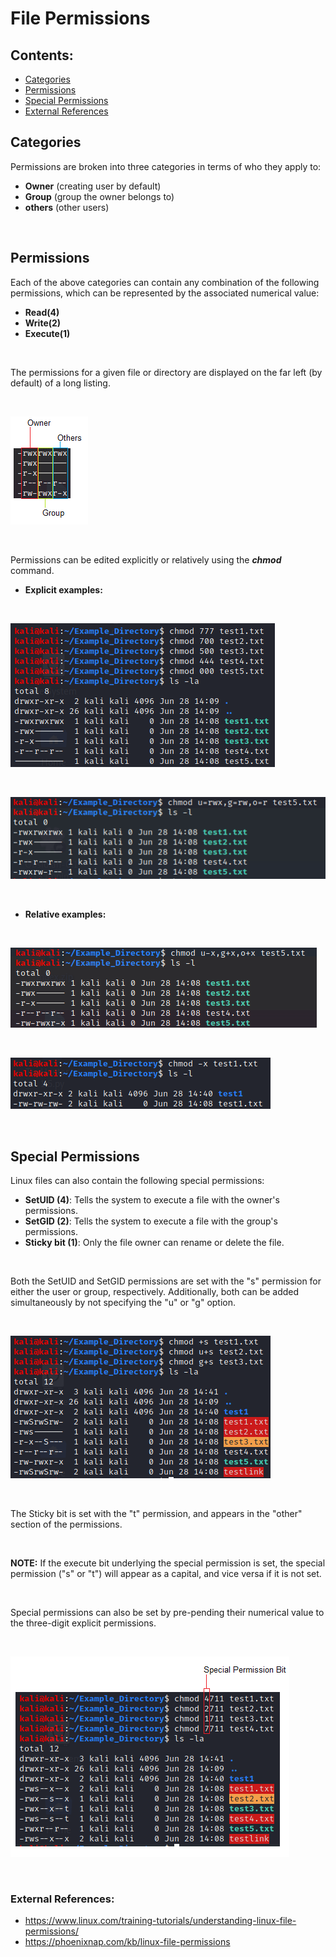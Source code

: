 # File Permissions

## Contents:
- [Categories](#categories)
- [Permissions](#permissions)
- [Special Permissions](#special-permissions)
- [External References](#external-references)

## **Categories**
Permissions are broken into three categories in terms of who they apply to:
- **Owner** (creating user by default)
- **Group** (group the owner belongs to)
- **others** (other users)

<br>

## **Permissions**
Each of the above categories can contain any combination of the following permissions, which can be represented by the associated numerical value:
- **Read(4)**
- **Write(2)**
- **Execute(1)**

<br>

The permissions for a given file or directory are displayed on the far left (by default) of a long listing. 

<br>

![](images/perms.png)

<br> 

Permissions can be edited explicitly or relatively using the ***chmod*** command.

- **Explicit examples:**

<br>

![](images/perms-explicit1.png)

<br>

![](images/perms-explicit2.png)

<br>

- **Relative examples:**

<br>

![](images/perms-relative1.png)

<br>

![](images/perms-relative2.png)

<br>

## **Special Permissions**
Linux files can also contain the following special permissions:
- **SetUID (4)**: Tells the system to execute a file with the owner's permissions. 
- **SetGID (2)**: Tells the system to execute a file with the group's permissions.
- **Sticky bit (1)**: Only the file owner can rename or delete the file.

<br>

Both the SetUID and SetGID permissions are set with the "s" permission for either the user or group, respectively. Additionally, both can be added simultaneously by not specifying the "u" or "g" option.

<br>

![](images/setuid-setgid.png)

<br>

The Sticky bit is set with the "t" permission, and appears in the "other" section of the permissions.

<br>

**NOTE:** If the execute bit underlying the special permission is set, the special permission ("s" or "t") will appear as a capital, and vice versa if it is not set.

<br> 

Special permissions can also be set by pre-pending their numerical value to the three-digit explicit permissions. 

<br>

![](images/special-perms-explicit.png)

<br>

### **External References:**
- https://www.linux.com/training-tutorials/understanding-linux-file-permissions/
- https://phoenixnap.com/kb/linux-file-permissions
